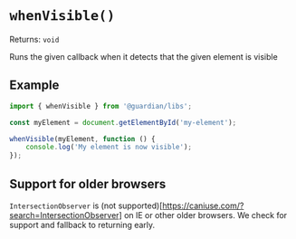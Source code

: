 # `whenVisible()`

Returns: `void`

Runs the given callback when it detects that the given element is visible

## Example

```js
import { whenVisible } from '@guardian/libs';

const myElement = document.getElementById('my-element');

whenVisible(myElement, function () {
    console.log('My element is now visible');
});
```

## Support for older browsers

`IntersectionObserver` is (not supported)[https://caniuse.com/?search=IntersectionObserver] on IE or other older browsers. We check for support and fallback to returning early.
